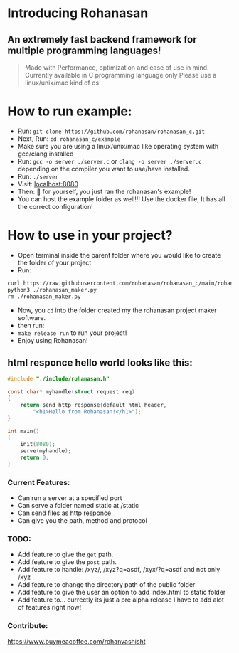 # Introducing Rohanasan
## An extremely fast backend framework for multiple programming languages!

> Made with Performance, optimization and ease of use in mind.
> Currently available in C programming language only
> Please use a linux/unix/mac kind of os

# How to run example:
- Run: `git clone https://github.com/rohanasan/rohanasan_c.git`
- Next, Run: `cd rohanasan_c/example`
- Make sure you are using a linux/unix/mac like operating system with gcc/clang installed
- Run: `gcc -o server ./server.c`
  or `clang -o server ./server.c` depending on the compiler you want to use/have installed.
- Run: `./server`
- Visit: [localhost:8080](http://localhost:8080)
- Then: 👏 for yourself, you just ran the rohanasan's example!
- You can host the example folder as well!!! Use the docker file,
  It has all the correct configuration!

# How to use in your project?
- Open terminal inside the parent folder where you would like to create the folder of your project
- Run:
```sh
curl https://raw.githubusercontent.com/rohanasan/rohanasan_c/main/rohanasan_maker.py -o rohanasan_maker.py
python3 ./rohanasan_maker.py
rm ./rohanasan_maker.py
```
- Now, you `cd` into the folder created my the rohanasan project maker software.
- then run:
- `make release run` to run your project!
- Enjoy using Rohanasan!

## html responce hello world looks like this:
```c
#include "./include/rohanasan.h"

const char* myhandle(struct request req)
{
    return send_http_response(default_html_header,
        "<h1>Hello from Rohanasan!</h1>");
}

int main()
{
    init(8080);
    serve(myhandle);
    return 0;
}
```

### Current Features:
- Can run a server at a specified port
- Can serve a folder named static at /static
- Can send files as http responce
- Can give you the path, method and protocol
### TODO:
- Add feature to give the `get` path.
- Add feature to give the `post` path.
- Add feature to handle: /xyz/, /xyz?q=asdf, /xyx/?q=asdf and not only /xyz
- Add feature to change the directory path of the public folder
- Add feature to give the user an option to add index.html to static folder
- Add feature to... currectly its just a pre alpha release I have to add alot of features right now!

### Contribute:
https://www.buymeacoffee.com/rohanvashisht
